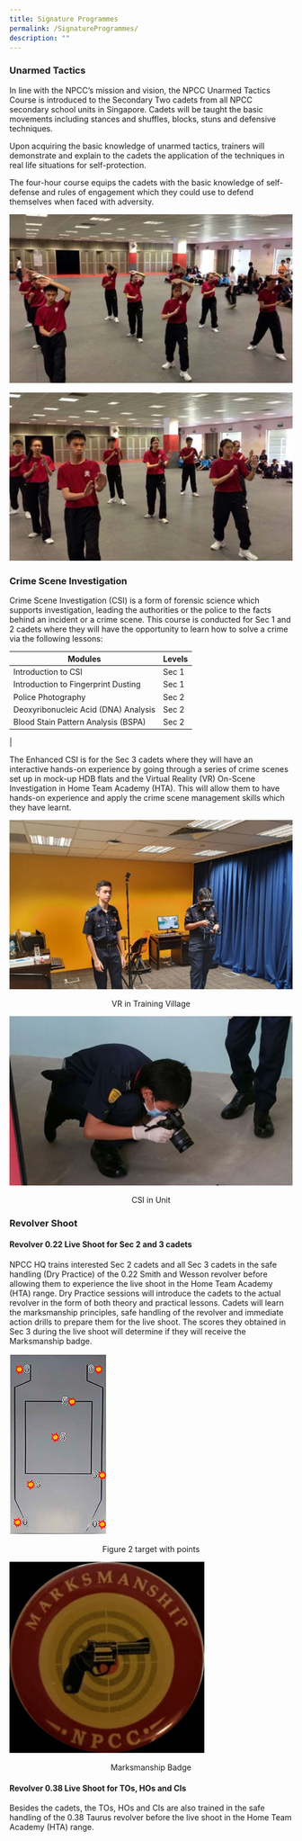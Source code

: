```yaml
---
title: Signature Programmes
permalink: /SignatureProgrammes/
description: ""
---
```

### Unarmed Tactics
       
In line with the NPCC’s mission and vision, the NPCC Unarmed Tactics Course is introduced to the Secondary Two cadets from all NPCC secondary school units in Singapore. Cadets will be taught the basic movements including stances and shuffles, blocks, stuns and defensive techniques.

Upon acquiring the basic knowledge of unarmed tactics, trainers will demonstrate and explain to the cadets the application of the techniques in real life situations for self-protection.

The four-hour course equips the cadets with the basic knowledge of self-defense and rules of engagement which they could use to defend themselves when faced with adversity.

![](/images/Unarmed-Tactics-01_lowres-1.jpg)

![](/images/Unarmed-Tactics-02_lowres-1.jpg)

### Crime Scene Investigation
Crime Scene Investigation (CSI) is a form of forensic science which supports investigation, leading the authorities or the police to the facts behind an incident or a crime scene. This course is conducted for Sec 1 and 2 cadets where they will have the opportunity to learn how to solve a crime via the following lessons:


| Modules | Levels | 
| -------- | -------- | 
| Introduction to CSI     | Sec 1     |
| Introduction to Fingerprint Dusting     | Sec 1     |
| Police Photography     | Sec 2     |
| Deoxyribonucleic Acid (DNA) Analysis     | Sec 2     |
| Blood Stain Pattern Analysis (BSPA)     | Sec 2
|
        
The Enhanced CSI is for the Sec 3 cadets where they will have an interactive hands-on experience by going through a series of crime scenes set up in mock-up HDB flats and the Virtual Reality (VR) On-Scene Investigation in Home Team Academy (HTA). This will allow them to have hands-on experience and apply the crime scene management skills which they have learnt.

![](/images/VR-in-Training-Village.jpg)
<center> VR in Training Village</center>

![](/images/CSI-in-Unit.jpg)
<center> CSI in Unit</center>

### Revolver Shoot
#### **Revolver 0.22 Live Shoot for Sec 2 and 3 cadets**
        
NPCC HQ trains interested Sec 2 cadets and all Sec 3 cadets in the safe handling (Dry Practice) of the 0.22 Smith and Wesson revolver before allowing them to experience the live shoot in the Home Team Academy (HTA) range. Dry Practice sessions will introduce the cadets to the actual revolver in the form of both theory and practical lessons. Cadets will learn the marksmanship principles, safe handling of the revolver and immediate action drills to prepare them for the live shoot. The scores they obtained in Sec 3 during the live shoot will determine if they will receive the Marksmanship badge.

![](/images/Figure-2-target-with-points.jpg)
<center>Figure 2 target with points</center>

![](/images/Marksmanship-Badge.jpg)
<center>Marksmanship Badge</center>

#### **Revolver 0.38 Live Shoot for TOs, HOs and CIs**
      
Besides the cadets, the TOs, HOs and CIs are also trained in the safe handling of the 0.38 Taurus revolver before the live shoot in the Home Team Academy (HTA) range.